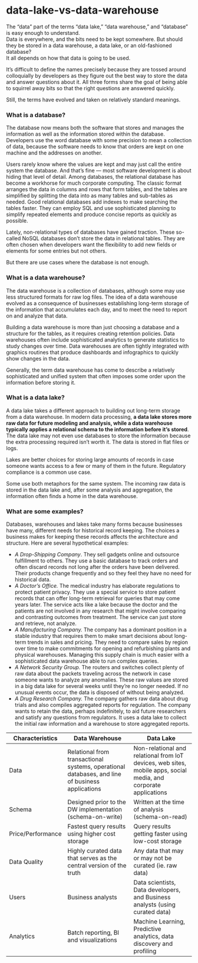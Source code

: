 # data-lake-vs-data-warehouse


The “data” part of the terms “data lake,” “data warehouse,” and “database” is easy enough to understand.  
Data is everywhere, and the bits need to be kept somewhere. But should they be stored in a data warehouse, a data lake, or an old-fashioned database?  
It all depends on how that data is going to be used.

It’s difficult to define the names precisely because they are tossed around colloquially by developers as they figure out the best way to store the data and answer questions about it. All three forms share the goal of being able to squirrel away bits so that the right questions are answered quickly.

Still, the terms have evolved and taken on relatively standard meanings.

### What is a database?
The database now means both the software that stores and manages the information as well as the information stored within the database. Developers use the word database with some precision to mean a collection of data, because the software needs to know that orders are kept on one machine and the addresses on another.

Users rarely know where the values are kept and may just call the entire system the database. And that’s fine — most software development is about hiding that level of detail. Among databases, the relational database has become a workhorse for much corporate computing. The classic format arranges the data in columns and rows that form tables, and the tables are simplified by splitting the data into as many tables and sub-tables as needed. Good relational databases add indexes to make searching the tables faster. They can employ SQL and use sophisticated planning to simplify repeated elements and produce concise reports as quickly as possible.

Lately, non-relational types of databases have gained traction. These so-called NoSQL databases don’t store the data in relational tables. They are often chosen when developers want the flexibility to add new fields or elements for some entries but not others.

But there are use cases where the database is not enough.


### What is a data warehouse?
The data warehouse is a collection of databases, although some may use less structured formats for raw log files. The idea of a data warehouse evolved as a consequence of businesses establishing long-term storage of the information that accumulates each day, and to meet the need to report on and analyze that data.

Building a data warehouse is more than just choosing a database and a structure for the tables, as it requires creating retention policies. Data warehouses often include sophisticated analytics to generate statistics to study changes over time. Data warehouses are often tightly integrated with graphics routines that produce dashboards and infographics to quickly show changes in the data.

Generally, the term data warehouse has come to describe a relatively sophisticated and unified system that often imposes some order upon the information before storing it.

### What is a data lake?
A data lake takes a different approach to building out long-term storage from a data warehouse. In modern data processing, **a data lake stores more raw data for future modeling and analysis, while a data warehouse typically applies a relational schema to the information before it’s stored**. The data lake may not even use databases to store the information because the extra processing required isn’t worth it. The data is stored in flat files or logs.

Lakes are better choices for storing large amounts of records in case someone wants access to a few or many of them in the future. Regulatory compliance is a common use case.

Some use both metaphors for the same system. The incoming raw data is stored in the data lake and, after some analysis and aggregation, the information often finds a home in the data warehouse.

### What are some examples?
Databases, warehouses and lakes take many forms because businesses have many, different needs for historical record keeping. The choices a business makes for keeping these records affects the architecture and structure. Here are several hypothetical examples:

* _A Drop-Shipping Company_. They sell gadgets online and outsource fulfillment to others. They use a basic database to track orders and often discard records not long after the orders have been delivered. Their products change frequently and so they feel they have no need for historical data.
* _A Doctor’s Office._ The medical industry has elaborate regulations to protect patient privacy. They use a special service to store patient records that can offer long-term retrieval for queries that may come years later. The service acts like a lake because the doctor and the patients are not involved in any research that might involve comparing and contrasting outcomes from treatment. The service can just store and retrieve, not analyze.
* _A Manufacturing Company._ The company has a dominant position in a stable industry that requires them to make smart decisions about long-term trends in sales and pricing. They need to compare sales by region over time to make commitments for opening and refurbishing plants and physical warehouses. Managing this supply chain is much easier with a sophisticated data warehouse able to run complex queries.
* _A Network Security Group._ The routers and switches collect plenty of raw data about the packets traveling across the network in case someone wants to analyze any anomalies. These raw values are stored in a big data lake for several weeks until they’re no longer needed. If no unusual events occur, the data is disposed of without being analyzed.
* _A Drug Research Company._ The company gathers raw data about drug trials and also compiles aggregated reports for regulation. The company wants to retain the data, perhaps indefinitely, to aid future researchers and satisfy any questions from regulators. It uses a data lake to collect the initial raw information and a warehouse to store aggregated reports.

| Characteristics |	Data Warehouse | Data Lake |
|-----------------|----------------|-----------|
| Data	| Relational from transactional systems, operational databases, and line of business applications |	Non-relational and relational from IoT devices, web sites, mobile apps, social media, and corporate applications |
| Schema |	Designed prior to the DW implementation (schema-on-write) |	Written at the time of analysis (schema-on-read) |
| Price/Performance |	Fastest query results using higher cost storage	| Query results getting faster using low-cost storage |
| Data Quality | Highly curated data that serves as the central version of the truth |	Any data that may or may not be curated (ie. raw data) |
| Users |	Business analysts | Data scientists, Data developers, and Business analysts (using curated data) |
| Analytics |	Batch reporting, BI and visualizations | Machine Learning, Predictive analytics, data discovery and profiling |
